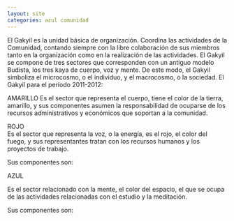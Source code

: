 ```yaml
---
layout: site
categories: azul comunidad
---
```

El Gakyil es la unidad básica de organización.
Coordina las actividades de la Comunidad, contando siempre con la libre colaboración de sus miembros tanto en la organización como en la realización de las actividades.
El Gakyil se compone de tres sectores que corresponden con un antiguo modelo Budista, los tres kaya de cuerpo, voz y mente. De este modo, el Gakyil simboliza el microcosmo, o el individuo, y el macrocosmo, o la sociedad.
El Gakyil para el período 2011-2012:
 
AMARILLO
Es el sector que representa el cuerpo, tiene el color de la tierra, amarillo, y sus componentes asumen la responsabilidad de ocuparse de los recursos administrativos y económicos que soportan a la comunidad.
 
                                               
ROJO                                    
Es el sector que representa la voz, o la energía, es el rojo, el color del fuego, y sus representantes tratan con los recursos humanos y los proyectos de trabajo. 
 
Sus componentes son:

                      
AZUL

Es el sector relacionado con la mente, el color del espacio, el que se ocupa de las actividades relacionadas con el estudio y la meditación.
 
Sus componentes son:
                                  

 
